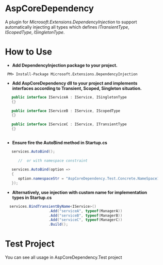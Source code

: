 # AspCoreDependency

A plugin for *Microsoft.Extensions.DependencyInjection* to support automatically injecting all types which defines *ITransientType*, *IScopedType*, *ISingletonType*. 

# How to Use

* **Add DependencyInjection package to your project.**
```
 PM> Install-Package Microsoft.Extensions.DependencyInjection
```
* **Add AspCoreDependency dll to your project and implements interfaces according to Transient, Scoped, Singleton situation.**
```csharp
   public interface IServiceA : IService, ISingletonType
   {}
   
   public interface IServiceB : IService, IScopedType
   {}
   
   public interface IServiceC : IService, ITransientType
   {}
   
```
* **Ensure fire the AutoBind method in Startup.cs**
```csharp
   services.AutoBind();
        
      //  or with namespace constraint
 
   services.AutoBind(option =>
   {
      option.namespaceStr = "AspCoreDependency.Test.Concrete.NameSpace1";
   });
```
* **Alternatively, use injection with custom name for implementation types in Startup.cs**

```csharp
  services.BindTransientByName<IService>()
                    .Add("serviceA", typeof(ManagerA))
                    .Add("serviceB", typeof(ManagerB))
                    .Add("serviceC", typeof(ManagerC))
                    .Build();
```

# Test Project
You can see all usage in AspCoreDependency.Test project
